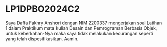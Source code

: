 # LP1DPBO2024C2

Saya Daffa Fakhry Anshori dengan NIM 2200337 mengerjakan soal Latihan 1 dalam Praktikum mata kuliah Desain dan Pemrograman 
Berbasis Objek, untuk keberkahan-Nya maka saya tidak melakukan kecurangan seperti yang telah dispesifikasikan. Aamin.
